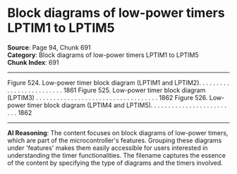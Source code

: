 # Block diagrams of low-power timers LPTIM1 to LPTIM5

**Source**: Page 94, Chunk 691  
**Category**: Block diagrams of low-power timers LPTIM1 to LPTIM5  
**Chunk Index**: 691

---

Figure 524. Low-power timer block diagram (LPTIM1 and LPTIM2). . . . . . . . . . . . . . . . . . . . . . . . . 1861
Figure 525. Low-power timer block diagram (LPTIM3) . . . . . . . . . . . . . . . . . . . . . . . . . . . . . . . . . . . 1862
Figure 526. Low-power timer block diagram (LPTIM4 and LPTIM5). . . . . . . . . . . . . . . . . . . . . . . . . 1862

---

**AI Reasoning**: The content focuses on block diagrams of low-power timers, which are part of the microcontroller's features. Grouping these diagrams under 'features' makes them easily accessible for users interested in understanding the timer functionalities. The filename captures the essence of the content by specifying the type of diagrams and the timers involved.
